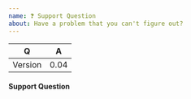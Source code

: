 ```yaml
---
name: ❓ Support Question
about: Have a problem that you can't figure out?
---
```


|    Q        |   A
|------------ | -----
| Version     | 0.04
#### Support Question
<!-- Describe the issue you are facing here. -->

